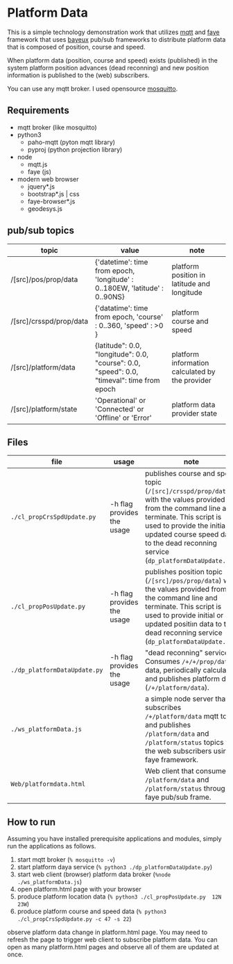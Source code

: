 # Platform Data

This is a simple technology demonstration work that utilizes [mqtt](https://mqrr.org) and [faye](https://faye.jcoglan.com) framework that uses [bayeux](https://faye.jcoglan.com) pub/sub frameworks to distribute platform data that is composed of position, course and speed.

When platform data (position, course and speed) exists (published) in the system   platform position advances (dead reconning) and new position information is published to the (web) subscribers.

You can use any mqtt broker. I used opensource [mosquitto](https://mosquitto.org).

## Requirements

- mqtt broker (like mosquitto)
- python3
  - paho-mqtt (pyton mqtt library)
  - pyproj (python projection library)
- node
  - mqtt.js
  - faye (js)
- modern web browser
  - jquery*.js
  - bootstrap*.js | css
  - faye-browser*.js
  - geodesys.js

## pub/sub topics

topic | value | note
---|---|---|
/[src]/pos/prop/data |  {'datetime': time from epoch, 'longitude' : 0..180EW, 'latitude' : 0..90NS} | platform position in latitude and longitude  
/[src]/crsspd/prop/data | {'datatime': time from epoch, 'course' : 0..360, 'speed' : >0 } | platform course and speed
/[src]/platform/data | {latitude": 0.0, "longitude": 0.0, "course": 0.0, "speed": 0.0, "timeval": time from epoch | platform information calculated by the provider  
/[src]/platform/state | 'Operational' or 'Connected' or 'Offline' or 'Error' | platform data provider state

## Files

file | usage | note
---|---|---|
`./cl_propCrsSpdUpdate.py` | -h flag provides the usage | publishes course and speed topic (`/[src]/crsspd/prop/data`) with the values provided from the command line and terminate. This script is used to provide the initial or updated course speed data to the dead reconning service (`dp_platformDataUpdate.py`).
`./cl_propPosUpdate.py` | -h flag provides the usage | publishes position topic (`/[src]/pos/prop/data`) with the values provided from the command line and terminate. This script is used to provide initial or updated positiın data to the dead reconning service (`dp_platformDataUpdate.py`).
`./dp_platformDataUpdate.py`| -h flag provides the usage | "dead reconning" service. Consumes `/+/+/prop/data` data, periodically calculates and publishes platform data (`/+/platform/data`).
`./ws_platformData.js`| | a simple node server that subscribes `/+/platform/data` mqtt topic and publishes `/platform/data` and `/platform/status` topics to the web subscribers using faye framework.
`Web/platformdata.html` | | Web client that consumes `/platform/data` and `/platform/status` through faye pub/sub frame.

## How to run

Assuming you have installed prerequisite applications and modules, simply run the applications as follows.

1. start mqtt broker (`% mosquitto -v`)
2. start platform daya service (`% python3 ./dp_platformDataUpdate.py`)
3. start web client (browser) platform data broker (`%node ./ws_platformData.js`)
4. open platform.html page with your browser
5. produce platform location data (`% python3 ./cl_propPosUpdate.py  12N 23W`)
6. produce platform course and speed data (`% python3 ./cl_propCrsSpdUpdate.py -c 47 -s 22`)

observe platform data change in platform.html page. You may need to refresh the page to trigger web client to subscribe platform data. You can open as many platform.html pages and observe all of them are updated at once.
